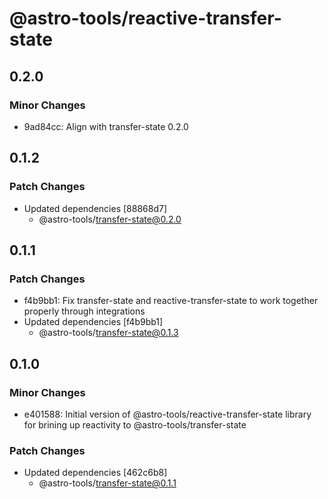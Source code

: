 # @astro-tools/reactive-transfer-state

## 0.2.0

### Minor Changes

- 9ad84cc: Align with transfer-state 0.2.0

## 0.1.2

### Patch Changes

- Updated dependencies [88868d7]
  - @astro-tools/transfer-state@0.2.0

## 0.1.1

### Patch Changes

- f4b9bb1: Fix transfer-state and reactive-transfer-state to work together properly through integrations
- Updated dependencies [f4b9bb1]
  - @astro-tools/transfer-state@0.1.3

## 0.1.0

### Minor Changes

- e401588: Initial version of @astro-tools/reactive-transfer-state library for brining up reactivity to @astro-tools/transfer-state

### Patch Changes

- Updated dependencies [462c6b8]
  - @astro-tools/transfer-state@0.1.1
